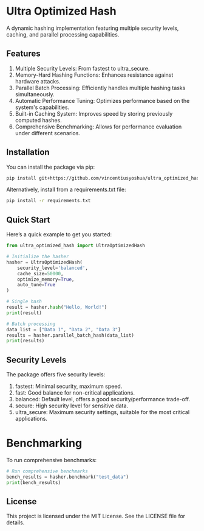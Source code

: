 # Ultra Optimized Hash

A dynamic hashing implementation featuring multiple security levels, caching, and parallel processing capabilities.

## Features

1. Multiple Security Levels: From fastest to ultra_secure.
2. Memory-Hard Hashing Functions: Enhances resistance against hardware attacks.
3. Parallel Batch Processing: Efficiently handles multiple hashing tasks simultaneously.
4. Automatic Performance Tuning: Optimizes performance based on the system's capabilities.
5. Built-in Caching System: Improves speed by storing previously computed hashes.
6. Comprehensive Benchmarking: Allows for performance evaluation under different scenarios.

## Installation

You can install the package via pip:

```bash
pip install git+https://github.com/vincentiusyoshua/ultra_optimized_hash.git
```

Alternatively, install from a requirements.txt file:

```bash
pip install -r requirements.txt
```

## Quick Start

Here’s a quick example to get you started:

```python
from ultra_optimized_hash import UltraOptimizedHash

# Initialize the hasher
hasher = UltraOptimizedHash(
    security_level='balanced',
    cache_size=50000,
    optimize_memory=True,
    auto_tune=True
)

# Single hash
result = hasher.hash("Hello, World!")
print(result)

# Batch processing
data_list = ["Data 1", "Data 2", "Data 3"]
results = hasher.parallel_batch_hash(data_list)
print(results)
```

## Security Levels

The package offers five security levels:

1. fastest: Minimal security, maximum speed.
2. fast: Good balance for non-critical applications.
3. balanced: Default level, offers a good security/performance trade-off.
4. secure: High security level for sensitive data.
5. ultra_secure: Maximum security settings, suitable for the most critical applications.


# Benchmarking

To run comprehensive benchmarks:

```python
# Run comprehensive benchmarks
bench_results = hasher.benchmark("test_data")
print(bench_results)
```

## License

This project is licensed under the MIT License. See the LICENSE file for details.
